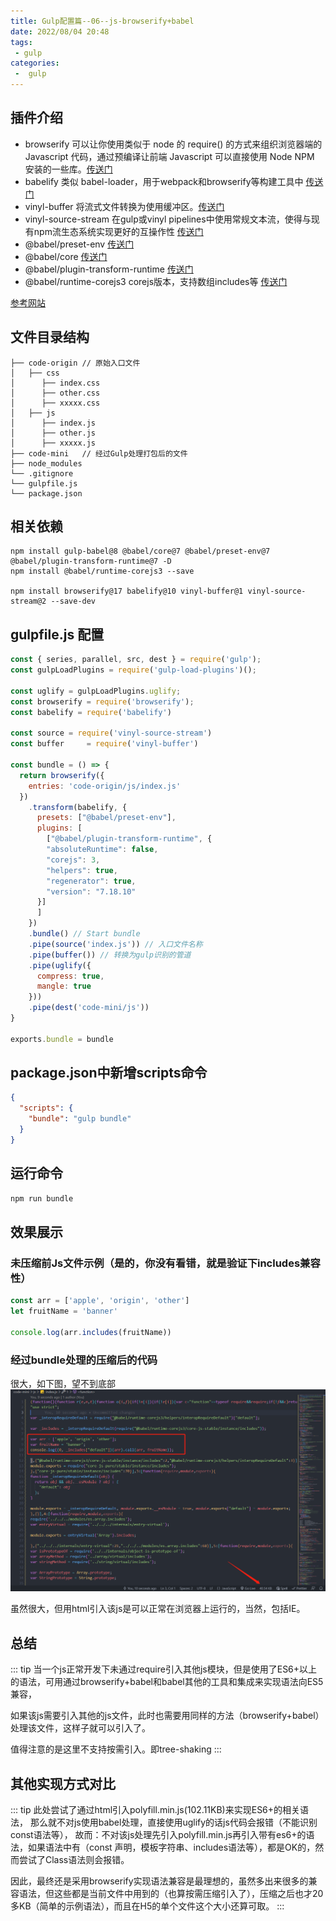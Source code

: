 ```yaml
---
title: Gulp配置篇--06--js-browserify+babel
date: 2022/08/04 20:48
tags:
 - gulp
categories:
 -  gulp
---
```


## 插件介绍
+ browserify 可以让你使用类似于 node 的 require() 的方式来组织浏览器端的 Javascript 代码，通过预编译让前端 Javascript 可以直接使用 Node NPM 安装的一些库。[传送门](https://github.com/browserify/browserify)
+ babelify 类似 babel-loader，用于webpack和browserify等构建工具中 [传送门](https://github.com/babel/babelify)
+ vinyl-buffer 将流式文件转换为使用缓冲区。[传送门](https://github.com/hughsk/vinyl-buffer)
+ vinyl-source-stream 在gulp或vinyl pipelines中使用常规文本流，使得与现有npm流生态系统实现更好的互操作性 [传送门](https://github.com/hughsk/vinyl-source-stream)
+ @babel/preset-env [传送门](https://www.babeljs.cn/docs/babel-preset-env)
+ @babel/core [传送门](https://www.babeljs.cn/docs/babel-core)
+ @babel/plugin-transform-runtime [传送门](https://www.babeljs.cn/docs/babel-plugin-transform-runtime)
+ @babel/runtime-corejs3 corejs版本，支持数组includes等 [传送门](https://www.babeljs.cn/docs/babel-plugin-transform-runtime)

[参考网站](https://www.digitalocean.com/community/tutorials/getting-started-with-browserify#toc-browserify-transforms)

## 文件目录结构

```
├── code-origin // 原始入口文件
│   ├── css
│      ├── index.css 
│      ├── other.css 
│      ├── xxxxx.css
│   ├── js
│      ├── index.js 
│      ├── other.js 
│      ├── xxxxx.js
├── code-mini   // 经过Gulp处理打包后的文件
├── node_modules
└── .gitignore
└── gulpfile.js 
└── package.json
```


## 相关依赖

```
npm install gulp-babel@8 @babel/core@7 @babel/preset-env@7 @babel/plugin-transform-runtime@7 -D
npm install @babel/runtime-corejs3 --save

npm install browserify@17 babelify@10 vinyl-buffer@1 vinyl-source-stream@2 --save-dev
```

## gulpfile.js 配置

```js
const { series, parallel, src, dest } = require('gulp');
const gulpLoadPlugins = require('gulp-load-plugins')();

const uglify = gulpLoadPlugins.uglify;
const browserify = require('browserify');
const babelify = require('babelify')

const source = require('vinyl-source-stream')
const buffer     = require('vinyl-buffer')

const bundle = () => {
  return browserify({
    entries: 'code-origin/js/index.js'
  })
    .transform(babelify, {
      presets: ["@babel/preset-env"],
      plugins: [
        ["@babel/plugin-transform-runtime", {
        "absoluteRuntime": false,
        "corejs": 3,
        "helpers": true,
        "regenerator": true,
        "version": "7.18.10"
      }]
      ]
    })
    .bundle() // Start bundle
    .pipe(source('index.js')) // 入口文件名称
    .pipe(buffer()) // 转换为gulp识别的管道
    .pipe(uglify({
      compress: true,
      mangle: true
    }))
    .pipe(dest('code-mini/js'))
}

exports.bundle = bundle
```

## package.json中新增scripts命令

```json
{
  "scripts": {
    "bundle": "gulp bundle"
  }
}
```

## 运行命令

```bash
npm run bundle
```

## 效果展示

### 未压缩前Js文件示例（是的，你没有看错，就是验证下includes兼容性）

```js
const arr = ['apple', 'origin', 'other']
let fruitName = 'banner'

console.log(arr.includes(fruitName))
```

### 经过bundle处理的压缩后的代码

很大，如下图，望不到底部
![结构](/images/gulp/browserify.png)

虽然很大，但用html引入该js是可以正常在浏览器上运行的，当然，包括IE。


## 总结

::: tip
当一个js正常开发下未通过require引入其他js模块，但是使用了ES6+以上的语法，可用通过browserify+babel和babel其他的工具和集成来实现语法向ES5兼容，

如果该js需要引入其他的js文件，此时也需要用同样的方法（browserify+babel）处理该文件，这样子就可以引入了。

值得注意的是这里不支持按需引入。即tree-shaking
:::

## 其他实现方式对比

::: tip
此处尝试了通过html引入polyfill.min.js(102.11KB)来实现ES6+的相关语法，
那么就不对js使用babel处理，直接使用uglify的话js代码会报错（不能识别const语法等），
故而：不对该js处理先引入polyfill.min.js再引入带有es6+的语法，如果语法中有（const 声明，模板字符串、includes语法等），都是OK的，然而尝试了Class语法则会报错。

因此，最终还是采用browserify实现语法兼容是最理想的，虽然多出来很多的兼容语法，但这些都是当前文件中用到的（也算按需压缩引入了），压缩之后也才20多KB（简单的示例语法），而且在H5的单个文件这个大小还算可取。
:::